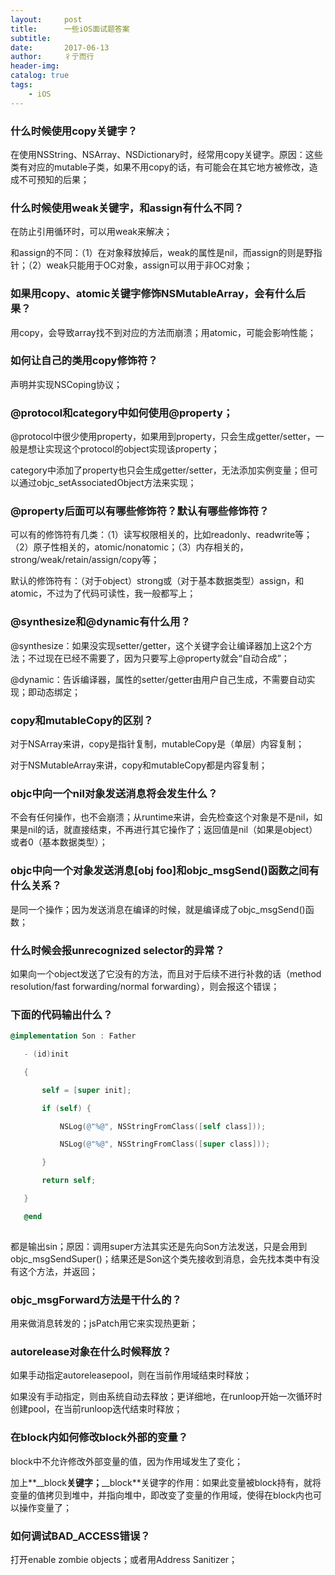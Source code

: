 ```yaml
---
layout:     post
title:      一些iOS面试题答案
subtitle:   
date:       2017-06-13
author:     彳亍而行
header-img: 
catalog: true
tags:
    - iOS
---
```


### 什么时候使用copy关键字？

在使用NSString、NSArray、NSDictionary时，经常用copy关键字。原因：这些类有对应的mutable子类，如果不用copy的话，有可能会在其它地方被修改，造成不可预知的后果；

### 什么时候使用weak关键字，和assign有什么不同？

在防止引用循环时，可以用weak来解决；

和assign的不同：（1）在对象释放掉后，weak的属性是nil，而assign的则是野指针；（2）weak只能用于OC对象，assign可以用于非OC对象；

### 如果用copy、atomic关键字修饰NSMutableArray，会有什么后果？

用copy，会导致array找不到对应的方法而崩溃；用atomic，可能会影响性能；

### 如何让自己的类用copy修饰符？

声明并实现NSCoping协议；

### @protocol和category中如何使用@property；

@protocol中很少使用property，如果用到property，只会生成getter/setter，一般是想让实现这个protocol的object实现该property；

category中添加了property也只会生成getter/setter，无法添加实例变量；但可以通过objc_setAssociatedObject方法来实现；

### @property后面可以有哪些修饰符？默认有哪些修饰符？

可以有的修饰符有几类：（1）读写权限相关的，比如readonly、readwrite等；（2）原子性相关的，atomic/nonatomic；（3）内存相关的，strong/weak/retain/assign/copy等；

默认的修饰符有：（对于object）strong或（对于基本数据类型）assign，和atomic，不过为了代码可读性，我一般都写上；

### @synthesize和@dynamic有什么用？

@synthesize：如果没实现setter/getter，这个关键字会让编译器加上这2个方法；不过现在已经不需要了，因为只要写上@property就会“自动合成”；

@dynamic：告诉编译器，属性的setter/getter由用户自己生成，不需要自动实现；即动态绑定；

### copy和mutableCopy的区别？

对于NSArray来讲，copy是指针复制，mutableCopy是（单层）内容复制；

对于NSMutableArray来讲，copy和mutableCopy都是内容复制；

### objc中向一个nil对象发送消息将会发生什么？

不会有任何操作，也不会崩溃；从runtime来讲，会先检查这个对象是不是nil，如果是nil的话，就直接结束，不再进行其它操作了；返回值是nil（如果是object）或者0（基本数据类型）；

### objc中向一个对象发送消息[obj foo]和objc_msgSend()函数之间有什么关系？

是同一个操作；因为发送消息在编译的时候，就是编译成了objc_msgSend()函数；

### 什么时候会报unrecognized selector的异常？

如果向一个object发送了它没有的方法，而且对于后续不进行补救的话（method resolution/fast forwarding/normal forwarding），则会报这个错误；

### 下面的代码输出什么？

```objective-c
@implementation Son : Father

   - (id)init

   {

       self = [super init];

       if (self) {

           NSLog(@"%@", NSStringFromClass([self class]));

           NSLog(@"%@", NSStringFromClass([super class]));

       }

       return self;

   }

   @end
   
```
都是输出sin；原因：调用super方法其实还是先向Son方法发送，只是会用到objc_msgSendSuper()；结果还是Son这个类先接收到消息，会先找本类中有没有这个方法，并返回；

### objc_msgForward方法是干什么的？

用来做消息转发的；jsPatch用它来实现热更新；

### autorelease对象在什么时候释放？

如果手动指定autoreleasepool，则在当前作用域结束时释放；

如果没有手动指定，则由系统自动去释放；更详细地，在runloop开始一次循环时创建pool，在当前runloop迭代结束时释放；

### 在block内如何修改block外部的变量？

block中不允许修改外部变量的值，因为作用域发生了变化；

加上**\__block**关键字；**\__block**关键字的作用：如果此变量被block持有，就将变量的值拷贝到堆中，并指向堆中，即改变了变量的作用域，使得在block内也可以操作变量了；

### 如何调试BAD_ACCESS错误？

打开enable zombie objects；或者用Address Sanitizer；